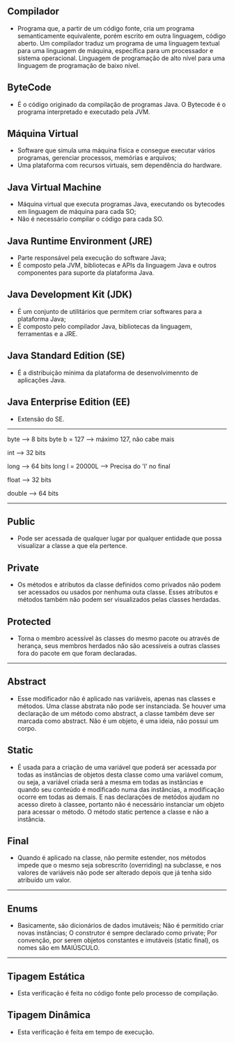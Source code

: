 ## Compilador

- Programa que, a partir de um código fonte, cria um 
programa semanticamente equivalente, porém escrito em outra
linguagem, código aberto. Um compilador traduz um programa de 
uma linguagem textual para uma linguagem de máquina, específica
para um processador e sistema operacional.
Linguagem de programação de alto nível para uma linguagem 
de programação de baixo nível. 

## ByteCode

- É o código originado da compilação de programas Java.
O Bytecode é o programa interpretado e executado pela JVM.

## Máquina Virtual

- Software que simula uma máquina física e consegue executar vários programas, gerenciar processos, memórias e arquivos;
- Uma plataforma com recursos virtuais, sem dependência do hardware.

## Java Virtual Machine

- Máquina virtual que executa programas Java, executando os bytecodes em linguagem de máquina para cada SO;
- Não é necessário compilar o código para cada SO.

## Java Runtime Environment (JRE)

- Parte responsável pela execução do software Java;
- É composto pela JVM, bibliotecas e APIs da linguagem Java e outros componentes para suporte da plataforma Java.

## Java Development Kit (JDK)

- É um conjunto de utilitários que permitem criar softwares para a plataforma Java;
- É composto pelo compilador Java, bibliotecas da linguagem, ferramentas e a JRE.

## Java Standard Edition (SE)

- É a distribuição mínima da plataforma de desenvolvimennto de aplicações Java.

## Java Enterprise Edition (EE)

- Extensão do SE.

__________

byte --> 8 bits
byte b = 127 --> máximo 127, não cabe mais

int --> 32 bits

long --> 64 bits
long l = 20000L --> Precisa do 'l' no final

float --> 32 bits

double --> 64 bits

__________


## Public

- Pode ser acessada de qualquer lugar por qualquer entidade que possa visualizar a classe a que ela 
pertence.

## Private

- Os métodos e atributos da classe definidos como privados não podem ser acessados ou usados por nenhuma outa classe. Esses atributos e métodos também não podem ser visualizados pelas classes herdadas.

## Protected

- Torna o membro acessível às classes do mesmo pacote ou através de herança, seus membros herdados não
são acessíveis a outras classes fora do pacote em que foram declaradas.


__________


## Abstract

- Esse modificador não é aplicado nas variáveis, apenas nas classes e métodos. Uma classe abstrata não 
pode ser instanciada. Se houver uma declaração de um método como abstract, a classe também deve ser 
marcada como abstract. Não é um objeto, é uma ideia, não possui um corpo.

## Static

- É usada para a criação de uma variável que poderá ser acessada por todas as instâncias de objetos desta 
classe como uma variável comum, ou seja, a variável criada será a mesma em todas as instâncias e quando
seu conteúdo é modificado numa das instâncias, a modificação ocorre em todas as demais. E nas declarações
de metódos ajudam no acesso direto à classee, portanto não é necessário instanciar um objeto para acessar
o método.
O método static pertence a classe e não a instância.

## Final

- Quando é aplicado na classe, não permite estender, nos métodos impede que o mesmo seja sobrescrito 
(overriding) na subclasse, e nos valores de variáveis não pode ser alterado depois que já tenha sido
atribuído um valor.

__________

## Enums

- Basicamente, são dicionários de dados imutáveis;
Não é permitido criar novas instâncias;
O construtor é sempre declarado como private;
Por convenção, por serem objetos constantes e imutáveis (static final), os nomes são em MAIÚSCULO.

__________


## Tipagem Estática

- Esta verificação é feita no código fonte pelo processo de compilação.

## Tipagem Dinâmica

- Esta verificação é feita em tempo de execução.
